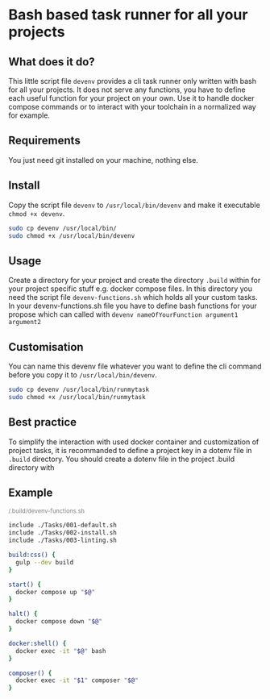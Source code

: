 # Bash based task runner for all your projects

## What does it do?
This little script file ```devenv``` provides a cli task runner only written with bash for all your projects. 
It does not serve any functions, you have to define each useful function for your project on your own. 
Use it to handle docker compose commands or to interact with your toolchain in a normalized way for example.

## Requirements
You just need git installed on your machine, nothing else.

## Install
Copy the script file ```devenv``` to ```/usr/local/bin/devenv``` and make it executable ```chmod +x devenv```.

```bash
sudo cp devenv /usr/local/bin/
sudo chmod +x /usr/local/bin/devenv
```

## Usage
Create a directory for your project and create the directory ```.build``` within for your project specific stuff e.g. docker compose files. In this directory you need the script file ```devenv-functions.sh``` which holds all your custom tasks.
In your devenv-functions.sh file you have to define bash functions for your propose which can called with ```devenv nameOfYourFunction argument1 argument2```

## Customisation
You can name this devenv file whatever you want to define the cli command before you copy it to ```/usr/local/bin/devenv```.

```bash
sudo cp devenv /usr/local/bin/runmytask
sudo chmod +x /usr/local/bin/runmytask
```

## Best practice 
To simplify the interaction with used docker container and customization of project tasks,
it is recommanded to define a project key in a dotenv file in ```.build``` directory.
You should create a dotenv file in the project .build directory with 

## Example
<sub style="color:grey;"><project-root>/.build/devenv-functions.sh</sub>
```bash
include ./Tasks/001-default.sh
include ./Tasks/002-install.sh
include ./Tasks/003-linting.sh

build:css() {
  gulp --dev build
}

start() {
  docker compose up "$@"
}

halt() {
  docker compose down "$@"
}

docker:shell() {
  docker exec -it "$@" bash
}

composer() {
  docker exec -it "$1" composer "$@"
}
```